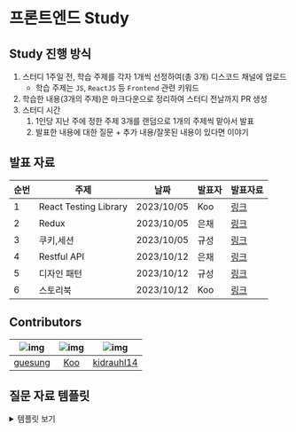 # 프론트엔드 Study
## Study 진행 방식
1. 스터디 1주일 전, 학습 주제를 각자 1개씩 선정하여(총 3개) 디스코드 채널에 업로드
   - 학습 주제는 `JS`, `ReactJS` 등 `Frontend` 관련 키워드
2. 학습한 내용(3개의 주제)은 마크다운으로 정리하여 스터디 전날까지 PR 생성
3. 스터디 시간
    1. 1인당 지난 주에 정한 주제 3개를 랜덤으로 1개의 주제씩 맡아서 발표
    2. 발표한 내용에 대한 질문 + 추가 내용/잘못된 내용이 있다면 이야기
## 발표 자료
| 순번 | 주제                    | 날짜         | 발표자 | 발표자료 |  
|----|-----------------------|------------|-----|------|
| 1  | React Testing Library | 2023/10/05 | Koo | [링크](/1.%20React%20Testing%20Library/Koo.md)   |
| 2  | Redux                 | 2023/10/05 | 은채  | [링크](/2.%20Redux/박규성.md)   |
| 3  | 쿠키,세션                 | 2023/10/05 | 규성  | [링크](/3.%20쿠키,세션/박규성.md)       |
| 4  | Restful API           | 2023/10/12 | 은채  |  [링크](/4.%20RESTful%20API/배은채.md)    |
| 5  | 디자인 패턴                | 2023/10/12 | 규성  |   [링크](/5.%20디자인%20패턴/박규성.md)     |
| 6  | 스토리북                  | 2023/10/12 | Koo | [링크](/6.%20스토리북/Koo.md)      |
## Contributors
| ![img](https://avatars.githubusercontent.com/u/62178788?v=4) | ![img](https://avatars.githubusercontent.com/u/12387678?v=4) | ![img](https://avatars.githubusercontent.com/u/13017474?v=4) |
|:---:|:------------------------------------------------------------:|:---:|
| [guesung](https://github.com/guesung) |               [Koo](https://github.com/dkd051)               | [kidrauhl14](https://github.com/kidrauhl14) |


## 질문 자료 템플릿

<details>
<summary>템플릿 보기</summary>

<!-- 템플릿 시작 (아래서부터 복사) -->

준비 예정입니다.